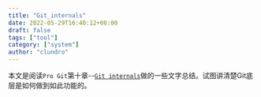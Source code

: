 ```yaml
---
title: "Git_internals"
date: 2022-05-29T16:40:12+08:00
draft: false
tags: ["tool"]
category: ["system"]
author: "clundro"
---
```


本文是阅读`Pro Git`第十章--[`Git internals`](https://git-scm.com/book/en/v2/Git-Internals-Plumbing-and-Porcelain)做的一些文字总结。试图讲清楚Git底层是如何做到如此功能的。
